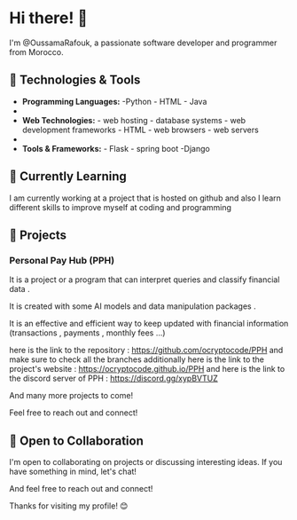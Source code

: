 # Hi there! 👋

  I'm @OussamaRafouk, a passionate software developer and programmer  from Morocco.


## 🔧 Technologies & Tools

- **Programming Languages:** -Python - HTML - Java
- 
- **Web Technologies:** - web hosting - database systems - web development frameworks - HTML - web browsers - web servers
- 
- **Tools & Frameworks:** - Flask - spring boot -Django

## 🌱 Currently Learning
I am currently working at a project that is hosted on github and also I learn different skills to improve myself at coding and programming

## 🚀 Projects

### Personal Pay Hub (PPH)
It is a project or a program that can interpret queries and classify financial data .

It is created with some AI models and data manipulation packages .

It is an effective and efficient way to keep updated with financial information (transactions , payments , monthly fees ...) 

here is the link to the repository : https://github.com/ocryptocode/PPH  and make sure to check all the branches
additionally here is the link to the project's website : https://ocryptocode.github.io/PPH
and here is the link to the discord server of PPH : https://discord.gg/xypBVTUZ

And many more projects to come!

Feel free to reach out and connect!

## 🤝 Open to Collaboration

I'm open to collaborating on projects or discussing interesting ideas. If you have something in mind, let's chat!

And feel free to reach out and connect!

Thanks for visiting my profile! 😊

